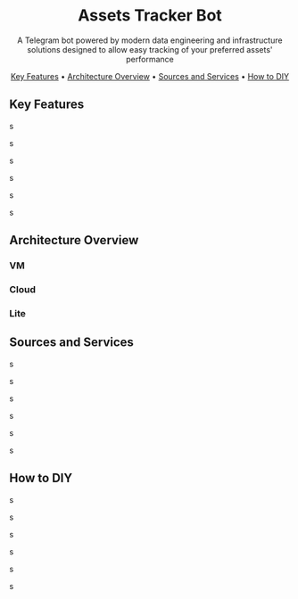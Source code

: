 <div align="center">

# Assets Tracker Bot

A Telegram bot powered by modern data engineering and
infrastructure solutions designed to allow easy
tracking of your preferred assets' performance

[Key Features](#key-features) •
[Architecture Overview](#architecture-overview) •
[Sources and Services](#sources-and-services) •
[How to DIY](#how-to-diy)

</div>

## Key Features

s

s

s

s

s

s

## Architecture Overview

### VM

### Cloud

### Lite

## Sources and Services

s

s

s

s

s

s

## How to DIY

s

s

s

s

s

s

